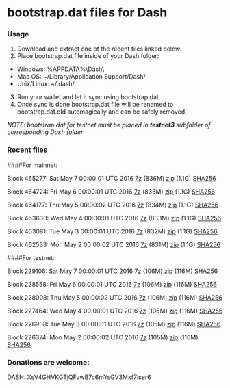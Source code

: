 # bootstrap.dat files for Dash

### Usage

1. Download and extract one of the recent files linked below.
2. Place bootstrap.dat file inside of your Dash folder:
 - Windows: %APPDATA%\Dash\
 - Mac OS: ~/Library/Application Support/Dash/
 - Unix/Linux: ~/.dash/
3. Run your wallet and let it sync using bootstrap.dat
4. Once sync is done bootstrap.dat file will be renamed to bootstrap.dat.old automagically and can be safely removed.

_NOTE: bootstrap.dat for testnet must be placed in **testnet3** subfolder of corresponding Dash folder_

### Recent files

####For mainnet:

Block 465277: Sat May  7 00:00:01 UTC 2016 [7z](https://transfer.sh/qPtzE/bootstrap.dat.20160507.7z) (836M) [zip](https://transfer.sh/1Woqz/bootstrap.dat.20160507.zip) (1.1G) [SHA256](https://transfer.sh/FQVo3/sha256.txt)

Block 464724: Fri May  6 00:00:01 UTC 2016 [7z](https://transfer.sh/NBCYP/bootstrap.dat.20160506.7z) (835M) [zip](https://transfer.sh/26gco/bootstrap.dat.20160506.zip) (1.1G) [SHA256](https://transfer.sh/MKsNu/sha256.txt)

Block 464177: Thu May  5 00:00:02 UTC 2016 [7z](https://transfer.sh/pTB4o/bootstrap.dat.20160505.7z) (834M) [zip](https://transfer.sh/5byIt/bootstrap.dat.20160505.zip) (1.1G) [SHA256](https://transfer.sh/13pmSM/sha256.txt)

Block 463630: Wed May  4 00:00:01 UTC 2016 [7z](https://transfer.sh/JhvOO/bootstrap.dat.20160504.7z) (833M) [zip](https://transfer.sh/102opQ/bootstrap.dat.20160504.zip) (1.1G) [SHA256](https://transfer.sh/Ab0ze/sha256.txt)

Block 463081: Tue May  3 00:00:01 UTC 2016 [7z](https://transfer.sh/vjT3k/bootstrap.dat.20160503.7z) (832M) [zip](https://transfer.sh/vcfOG/bootstrap.dat.20160503.zip) (1.1G) [SHA256](https://transfer.sh/czBrz/sha256.txt)

Block 462533: Mon May  2 00:00:02 UTC 2016 [7z](https://transfer.sh/wh5bV/bootstrap.dat.20160502.7z) (831M) [zip](https://transfer.sh/fzshu/bootstrap.dat.20160502.zip) (1.1G) [SHA256](https://transfer.sh/1zdie/sha256.txt)

####For testnet:

Block 229106: Sat May  7 00:00:01 UTC 2016 [7z](https://transfer.sh/XD5y0/bootstrap.dat.20160507.7z) (106M) [zip](https://transfer.sh/YK5Tn/bootstrap.dat.20160507.zip) (116M) [SHA256](https://transfer.sh/VwgPU/sha256.txt)

Block 228558: Fri May  6 00:00:01 UTC 2016 [7z](https://transfer.sh/oGez8/bootstrap.dat.20160506.7z) (106M) [zip](https://transfer.sh/upY5U/bootstrap.dat.20160506.zip) (116M) [SHA256](https://transfer.sh/459Ce/sha256.txt)

Block 228008: Thu May  5 00:00:02 UTC 2016 [7z](https://transfer.sh/IxOCb/bootstrap.dat.20160505.7z) (106M) [zip](https://transfer.sh/BR3PA/bootstrap.dat.20160505.zip) (116M) [SHA256](https://transfer.sh/Q1NQm/sha256.txt)

Block 227464: Wed May  4 00:00:01 UTC 2016 [7z](https://transfer.sh/SvqhW/bootstrap.dat.20160504.7z) (106M) [zip](https://transfer.sh/114yzC/bootstrap.dat.20160504.zip) (116M) [SHA256](https://transfer.sh/YeqqX/sha256.txt)

Block 226908: Tue May  3 00:00:01 UTC 2016 [7z](https://transfer.sh/12IFRH/bootstrap.dat.20160503.7z) (105M) [zip](https://transfer.sh/tRbUZ/bootstrap.dat.20160503.zip) (116M) [SHA256](https://transfer.sh/enoI4/sha256.txt)

Block 226374: Mon May  2 00:00:02 UTC 2016 [7z](https://transfer.sh/sjWdX/bootstrap.dat.20160502.7z) (105M) [zip](https://transfer.sh/F09LC/bootstrap.dat.20160502.zip) (116M) [SHA256](https://transfer.sh/u8seZ/sha256.txt)

### Donations are welcome:

DASH: XsV4GHVKGTjQFvwB7c6mYsGV3Mxf7iser6
